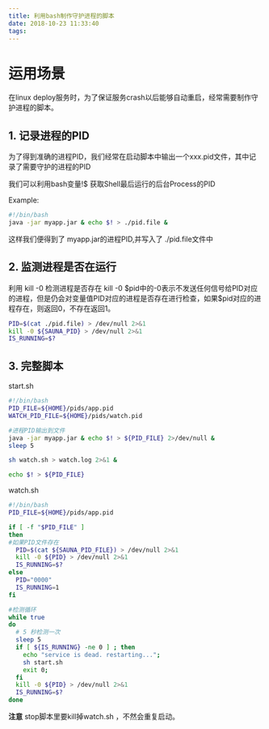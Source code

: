 ```yaml
---
title: 利用bash制作守护进程的脚本
date: 2018-10-23 11:33:40
tags:
---
```


# 运用场景

在linux deploy服务时，为了保证服务crash以后能够自动重启，经常需要制作守护进程的脚本。

## 1. 记录进程的PID

为了得到准确的进程PID，我们经常在启动脚本中输出一个xxx.pid文件，其中记录了需要守护的进程的PID

我们可以利用bash变量\!\$ 获取Shell最后运行的后台Process的PID

Example:

```bash
#!/bin/bash
java -jar myapp.jar & echo $! > ./pid.file &
```

这样我们便得到了 myapp.jar的进程PID,并写入了 ./pid.file文件中

## 2. 监测进程是否在运行

利用 kill -0 检测进程是否存在
kill -0 \$pid中的-0表示不发送任何信号给PID对应的进程，但是仍会对变量值PID对应的进程是否存在进行检查，如果\$pid对应的进程存在，则返回0，不存在返回1。

```bash
PID=$(cat ./pid.file) > /dev/null 2>&1
kill -0 ${SAUNA_PID} > /dev/null 2>&1
IS_RUNNING=$?
```

## 3. 完整脚本

start.sh

```bash
#!/bin/bash
PID_FILE=${HOME}/pids/app.pid
WATCH_PID_FILE=${HOME}/pids/watch.pid

#进程PID输出到文件
java -jar myapp.jar & echo $! > ${PID_FILE} 2>/dev/null &
sleep 5

sh watch.sh > watch.log 2>&1 &

echo $! > ${PID_FILE}


```

watch.sh

```bash
#!/bin/bash
PID_FILE=${HOME}/pids/app.pid

if [ -f "$PID_FILE" ]
then
#如果PID文件存在
  PID=$(cat ${SAUNA_PID_FILE}) > /dev/null 2>&1
  kill -0 ${PID} > /dev/null 2>&1
  IS_RUNNING=$?
else
  PID="0000"
  IS_RUNNING=1
fi

#检测循环
while true
do
  # 5 秒检测一次
  sleep 5
  if [ ${IS_RUNNING} -ne 0 ] ; then
    echo "service is dead. restarting...";
    sh start.sh
    exit 0;
  fi
  kill -0 ${PID} > /dev/null 2>&1
  IS_RUNNING=$?
done

```

**注意** stop脚本里要kill掉watch.sh ，不然会重复启动。